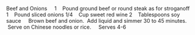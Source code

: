 Beef and Onions
 
 
1    Pound ground beef or round steak as for stroganoff
1    Pound sliced onions
1/4    Cup sweet red wine
2    Tablespoons soy sauce
 
 
Brown beef and onion.  Add liquid and simmer 30 to 45 minutes.  Serve on Chinese noodles or rice.
 
 
Serves 4-6
